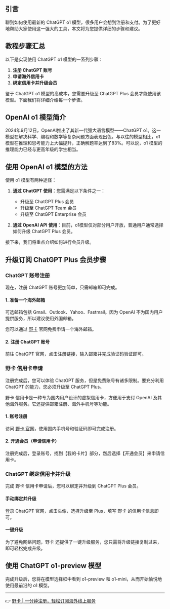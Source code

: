 ## 引言
聊到如何使用最新的 ChatGPT o1 模型，很多用户会想到注册和支付。为了更好地帮助大家使用这一强大的工具，本文将为您提供详细的步骤和建议。

## 教程步骤汇总
以下是实现使用 ChatGPT o1 模型的一系列步骤：

1. **注册 ChatGPT 账号** 
2. **申请海外信用卡**
3. **绑定信用卡并升级会员**

鉴于 ChatGPT o1 模型的高成本，您需要升级至 ChatGPT Plus 会员才能使用该模型。下面我们将详细介绍每一个步骤。

## OpenAI o1 模型简介
2024年9月12日，OpenAI推出了其新一代强大语言模型——ChatGPT o1。这一模型在解决科学、编程和数学等复杂问题方面表现出色。与以往的模型相比，o1 模型在推理和思考能力上大幅提升，正确解题率达到了83%。可以说，o1 模型的推理能力已经与更高年级的学生相当。

## 使用 OpenAI o1 模型的方法
使用 o1 模型有两种途径：

1. **通过 ChatGPT 使用**：您需满足以下条件之一：
   - 升级至 ChatGPT Plus 会员
   - 升级至 ChatGPT Team 会员
   - 升级至 ChatGPT Enterprise 会员

2. **通过 OpenAI API 使用**：目前，o1模型仅对部分用户开放，普通用户通常选择如何升级 ChatGPT Plus 会员。

接下来，我们将重点介绍如何进行会员升级。

## 升级订阅 ChatGPT Plus 会员步骤

### ChatGPT 账号注册
现在，注册 ChatGPT 账号更加简单，只需邮箱即可完成。

#### 1. 准备一个海外邮箱
可选邮箱包括 Gmail、Outlook、Yahoo、Fastmail。因为 OpenAI 不为国内用户提供服务，所以建议使用外国邮箱。

您可以通过 [野卡](https://bit.ly/bewildcard) 官网免费申请一个海外邮箱。

#### 2. 注册 ChatGPT 账号
前往 ChatGPT 官网，点击注册链接，输入邮箱并完成验证码验证即可。

### 野卡 信用卡申请
注册完成后，您可以体验 ChatGPT 服务，但是免费账号有诸多限制。要充分利用 ChatGPT 的能力，您必须升级至 ChatGPT Plus。

野卡 信用卡是一种专为国内用户设计的虚拟信用卡，方便用于支付 OpenAI 及其他海外服务。它还提供邮箱注册、海外手机号等功能。

#### 1. 账号注册
访问 [野卡 官网](https://bit.ly/bewildcard)，使用国内手机号和验证码即可完成注册。

#### 2. 开通会员（申请信用卡）
注册完成后，登录账号，找到【我的卡片】部分，然后选择【开通会员】来申请信用卡。

### ChatGPT 绑定信用卡并升级
完成 野卡 信用卡申请后，您可以绑定并升级到 ChatGPT Plus 会员。

#### 手动绑定并升级
登录 ChatGPT 官网，点击头像，选择升级至 Plus，填写 野卡 的信用卡信息即可。

#### 一键升级
为了避免网络问题，野卡 还提供了一键升级服务，您只需将升级链接复制过来，即可轻松完成升级。

## 使用 ChatGPT o1-preview 模型
完成升级后，您将在模型选择框中看到 o1-preview 和 o1-mini，从而开始愉悦地使用最前沿的 o1 模型。

---

👉 [野卡 | 一分钟注册，轻松订阅海外线上服务](https://bit.ly/bewildcard)